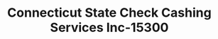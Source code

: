 ---
f_zip-code: 6519
f_state-code: CT
title: Connecticut State Check Cashing Services Inc-15300
f_phone: 203-789-1389
f_city-only: New Haven
f_address: 2 Orange Avenue New Haven
f_location-unique-id: '15300'
slug: connecticut-state-check-cashing-services-inc-15300
updated-on: '2024-05-30T13:46:58.046Z'
created-on: '2024-05-30T13:36:59.803Z'
published-on: '2024-05-30T13:54:32.469Z'
f_city-state: cms/city/new-haven-ct.md
f_company: cms/company/connecticut-state-check-cashing-services-inc.md
f_state: cms/state/connecticut.md
layout: '[payday-loan].html'
tags: payday-loan
---